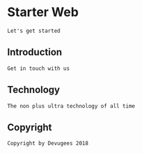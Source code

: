 # Starter Web 
	Let's get started

## Introduction
	Get in touch with us

## Technology
	The non plus ultra technology of all time

## Copyright

	Copyright by Devugees 2018
